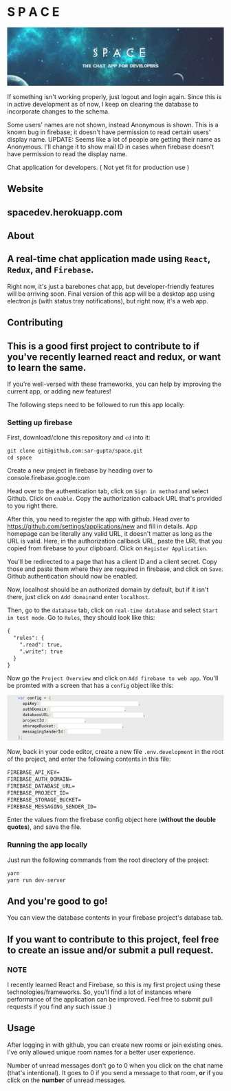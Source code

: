 # S P A C E

![cover](resources/space-readme.jpg)

If something isn't working properly, just logout and login again. Since this is in active development as of now, I keep on clearing the database to incorporate changes to the schema.

Some users' names are not shown, instead Anonymous is shown. This is a known bug in firebase; it doesn't have permission to read certain users' display name.
UPDATE: Seems like a lot of people are getting their name as Anonymous. I'll change it to show mail ID in cases when firebase doesn't have permission to read the display name.

Chat application for developers. ( Not yet fit for production use )

## Website
spacedev.herokuapp.com
---


## About
A real-time chat application made using `React`, `Redux`,  and `Firebase`.
---
Right now, it's just a barebones chat app, but developer-friendly features will be arriving soon. Final version of this app will be a desktop app using electron.js (with status tray notifications), but right now, it's a web app.


## Contributing
**This is a good first project to contribute to if you've recently learned react and redux, or want to learn the same.**
---
If you're well-versed with these frameworks, you can help by improving the current app, or adding new features!

The following steps need to be followed to run this app locally:


### Setting up firebase


First, download/clone this repository and `cd` into it:
```
git clone git@github.com:sar-gupta/space.git
cd space
```

Create a new project in firebase by heading over to console.firebase.google.com 

Head over to the authentication tab, click on `Sign in method` and select Github. Click on `enable`. Copy the authorization calback URL that's provided to you right there.

After this, you need to register the app with github. Head over to https://github.com/settings/applications/new and fill in details. App homepage can be literally any valid URL, it doesn't matter as long as the URL is valid. Here, in the authorization callback URL, paste the URL that you copied from firebase to your clipboard. Click on `Register Application`.

You'll be redirected to a page that has a client ID and a client secret. Copy those and paste them where they are required in firebase, and click on `Save`. Github authentication should now be enabled.


Now, localhost should be an authorized domain by default, but if it isn't there, just click on `Add domain`and enter `localhost`.

Then, go to the `database` tab, click on `real-time database` and select `Start in test mode`. Go to `Rules`, they should look like this: 
```
{
  "rules": {
    ".read": true,
    ".write": true
  }
}
```
Now go the `Project Overview` and click on `Add firebase to web app`.
You'll be promted with a screen that has a `config` object like this:

![config oject](/resources/config-object.jpg)

Now, back in your code editor, create a new file `.env.development` in the root of the project, and enter the following contents in this file: 
```
FIREBASE_API_KEY=
FIREBASE_AUTH_DOMAIN=
FIREBASE_DATABASE_URL=
FIREBASE_PROJECT_ID=
FIREBASE_STORAGE_BUCKET=
FIREBASE_MESSAGING_SENDER_ID=
```
Enter the values from the firebase config object here (**without the double quotes**), and save the file.

### Running the app locally

Just run the following commands from the root directory of the project: 
```
yarn
yarn run dev-server
```

And you're good to go!
---

You can view the database contents in your firebase project's database tab.


If you want to contribute to this project, feel free to create an issue and/or submit a pull request.
---

### NOTE
I recently learned React and Firebase, so this is my first project using these technologies/frameworks. So, you'll find a lot of instances where performance of the application can be improved. Feel free to submit pull requests if you find any such issue :)

## Usage
After logging in with github, you can create new rooms or join existing ones. I've only allowed unique room names for a better user experience.

Number of unread messages don't go to 0 when you click on the chat name (that's intentional). It goes to 0 if you send a message to that room, **or** if you click on the **number** of unread messages.



